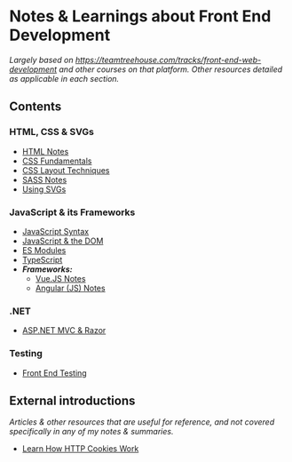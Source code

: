 # Notes & Learnings about Front End Development
*Largely based on https://teamtreehouse.com/tracks/front-end-web-development and other courses on that platform. Other resources detailed as applicable in each section.*

## Contents

### HTML, CSS & SVGs
- [HTML Notes](https://github.com/minkaotic/front-end-notes/blob/master/HTML-Notes.md)
- [CSS Fundamentals](https://github.com/minkaotic/front-end-notes/blob/master/CSS-Fundamentals.md)
- [CSS Layout Techniques](https://github.com/minkaotic/front-end-notes/blob/master/CSS-Layout-Techniques.md)
- [SASS Notes](https://github.com/minkaotic/front-end-notes/blob/master/SASS-Notes.md)
- [Using SVGs](https://github.com/minkaotic/front-end-notes/blob/master/Using-SVGs.md)

### JavaScript & its Frameworks
- [JavaScript Syntax](https://github.com/minkaotic/front-end-notes/blob/master/Javascript-Syntax.md)
- [JavaScript & the DOM](https://github.com/minkaotic/front-end-notes/blob/master/Javascript-and-the-DOM.md)
- [ES Modules](https://github.com/minkaotic/front-end-notes/blob/master/ES-Modules.md)
- [TypeScript](https://github.com/minkaotic/front-end-notes/blob/master/Typescript.md)
- ***Frameworks:***
  - [Vue.JS Notes](https://github.com/minkaotic/front-end-notes/blob/master/Vue-JS-Notes.md)
  - [Angular (JS) Notes](https://github.com/minkaotic/front-end-notes/blob/master/Angular-Notes.md)
  
### .NET
- [ASP.NET MVC & Razor](https://github.com/minkaotic/front-end-notes/blob/master/MVC-and-Razor.md)

### Testing
- [Front End Testing](https://github.com/minkaotic/front-end-notes/blob/master/Front-End-Testing.md)

## External introductions
*Articles & other resources that are useful for reference, and not covered specifically in any of my notes & summaries.*

- [Learn How HTTP Cookies Work](https://flaviocopes.com/cookies/)
